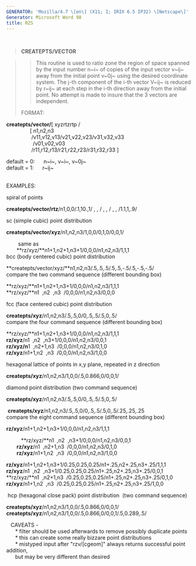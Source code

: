 ```yaml
---
GENERATOR: 'Mozilla/4.7 \[en\] (X11; I; IRIX 6.5 IP32) \[Netscape\]'
Generator: Microsoft Word 98
title: RZS
---
```


 

> **CREATEPTS/VECTOR**

> > This routine is used to ratio zone the region of space spanned by
> > the input number n~i~ of copies of the input vector v~ij~ away from
> > the initial point v~0j~ using the desired coordinate system. The
> > j-th component of the i-th vector V~ij~ is reduced by r~ij~ at each
> > step in the i-th direction away from the initial point. No attempt
> > is made to insure that the 3 vectors are independent.
>
> FORMAT:

**createpts/vector/**\[ xyzrtzrtp /\
                \[ n1,n2,n3\
                 /v11,v12,v13/v21,v22,v23/v31,v32,v33\
                  /v01,v02,v03\
                 /r11,r12,r13/r21,r22,r23/r31,r32,r33 \]

default = 0:      n~i~, v~i~, v~0j~\
default = 1:      r~ij~\
 

EXAMPLES:

spiral of points

**createpts/vector/rtz**/n1,0,0/.1,10.,1/ , , / , , / , , /1.1,1,.9/

sc (simple cubic) point distribution

**createpts/vector/xyz**/n1,n2,n3/1,0,0/0,1,0/0,0,1/

        same as\
       **rz/xyz/**n1+1,n2+1,n3+1/0,0,0/n1,n2,n3/1,1,1\
bcc (body centered cubic) point distribution

**createpts/vector/xyz/**n1,n2,n3/.5,.5,.5/.5,.5,-.5/.5,-.5,-.5/\
compare the two command sequence (different bounding box)

**rz/xyz/**n1+1,n2+1,n3+1/0,0,0/n1,n2,n3/1,1,1\
**rz/xyz/**n1  ,n2  ,n3  /0,0,0/n1,n2,n3/0,0,0

fcc (face centered cubic) point distribution

**createpts/xyz**/n1,n2,n3/.5,.5,0/0,.5,.5/.5,0,.5/\
compare the four command sequence (different bounding box)

**rz/xyz/**n1+1,n2+1,n3+1/0,0,0/n1,n2,n3/1,1,1\
**rz/xyz**/n1  ,n2  ,n3+1/0,0,0/n1,n2,n3/0,0,1\
**rz/xyz/n**1  ,n2+1,n3  /0,0,0/n1,n2,n3/0,1,0\
**rz/xyz**/n1+1,n2  ,n3  /0,0,0/n1,n2,n3/1,0,0

hexagonal lattice of points in x,y plane, repeated in z direction

**createpts/xyz**/n1,n2,n3/1,0,0/.5,0.866,0/0,0,1/

diamond point distribution (two command sequence)

**createpts/xyz**/n1,n2,n3/.5,.5,0/0,.5,.5/.5,0,.5/

 **createpts/xyz**/n1,n2,n3/.5,.5,0/0,.5,.5/.5,0,.5/.25,.25,.25\
compare the eight command sequence (different bounding box)

**rz/xyz**/n1+1,n2+1,n3+1/0,0,0/n1,n2,n3/1,1,1

          **rz/xyz/**n1  ,n2  ,n3+1/0,0,0/n1,n2,n3/0,0,1\
       **rz/xyz**/n1  ,n2+1,n3  /0,0,0/n1,n2,n3/0,1,0\
       **rz/xyz**/n1+1,n2  ,n3  /0,0,0/n1,n2,n3/1,0,0

**rz/xyz**/n1+1,n2+1,n3+1/0.25,0.25,0.25/n1+.25,n2+.25,n3+.25/1,1,1\
**rz/xyz**/n1  ,n2  ,n3+1/0.25,0.25,0.25/n1+.25,n2+.25,n3+.25/0,0,1\
**rz/xyz/**n1  ,n2+1,n3  /0.25,0.25,0.25/n1+.25,n2+.25,n3+.25/0,1,0\
**rz/xyz**/n1+1,n2  ,n3  /0.25,0.25,0.25/n1+.25,n2+.25,n3+.25/1,0,0

 hcp (hexagonal close pack) point distribution  (two command sequence)

**createpts/xyz**/n1,n2,n3/1,0,0/.5,0.866,0/0,0,1/\
**createpts/xyz**/n1,n2,n3/1,0,0/.5,0.866,0/0,0,1/.5,0.289,.5/

   CAVEATS -\
      \* filter should be used afterwards to remove possibly duplicate
points\
      \* this can create some really bizzare point distributions\
      \* mistyped input after "rzv/\[cgeom\]" always returns successful
point addition,\
      but may be very different than desired
